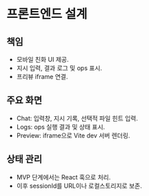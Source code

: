 # 프론트엔드 설계

## 책임
- 모바일 친화 UI 제공.  
- 지시 입력, 결과 로그 및 ops 표시.  
- 프리뷰 iframe 연결.  

## 주요 화면
- Chat: 입력창, 지시 기록, 선택적 파일 힌트 입력.  
- Logs: ops 실행 결과 및 상태 표시.  
- Preview: iframe으로 Vite dev 서버 렌더링.  

## 상태 관리
- MVP 단계에서는 React 훅으로 처리.  
- 이후 sessionId를 URL이나 로컬스토리지로 보존.  
